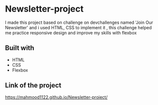 # Newsletter-project
I made this project based on challenge on devchallenges named 'Join Our Newsletter' and i used HTML, CSS to implement it  , this challenge helped me practice responsive design and improve my skills with flexbox

## Built with
- HTML
- CSS
- Flexbox

## Link of the project
https://mahmood1122.github.io/Newsletter-project/
